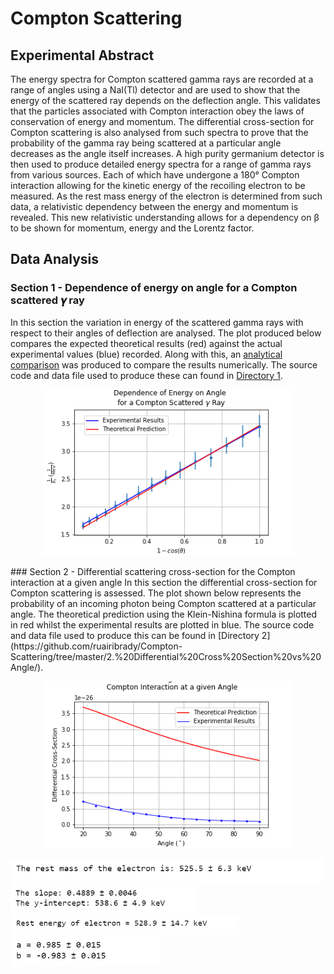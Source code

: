 # Compton Scattering
## Experimental Abstract 
The energy spectra for Compton scattered gamma rays are recorded at a range of angles using a NaI(Tl) detector and are used to show that the energy of the scattered ray depends on the deflection angle. This validates that the particles associated with Compton interaction obey the laws of conservation of energy and momentum. The differential cross-section for Compton scattering is also analysed from such spectra to prove that the probability of the gamma ray being scattered at a particular angle decreases as the angle itself increases. A high purity germanium detector is then used to produce detailed energy spectra for a range of gamma rays from various sources. Each of which have undergone a 180° Compton interaction allowing for the kinetic energy of the recoiling electron to be measured. As the rest mass energy of the electron is determined from such data, a relativistic dependency between the energy and momentum is revealed. This new relativistic understanding allows for a dependency on β to be shown for momentum, energy and the Lorentz factor. 
## Data Analysis
### Section 1 - Dependence of energy on angle for a Compton scattered 𝜸 ray
In this section the variation in energy of the scattered gamma rays with respect to their angles of deflection are analysed. The plot produced below compares the expected theoretical results (red) against the actual experimental values (blue) recorded. Along with this, an [analytical comparison](https://github.com/ruairibrady/Compton-Scattering/blob/master/Outputs/output1.1.PNG) was produced to compare the results numerically. The source code and data file used to produce these can found in [Directory 1](https://github.com/ruairibrady/Compton-Scattering/tree/master/1.%20Gamma%20Ray%20Energy%20vs%20Angle/).
<p align="center">
<img SRC="Outputs/output1.png" width= "400">  
</p>
### Section 2 - Differential scattering cross-section for the Compton interaction at a given angle
In this section the differential cross-section for Compton scattering is assessed. The plot shown below represents the probability of an incoming photon being Compton scattered at a particular angle. The theoretical prediction using the Klein-Nishina formula is plotted in red whilst the experimental results are plotted in blue. The source code and data file used to produce this can be found in [Directory 2](https://github.com/ruairibrady/Compton-Scattering/tree/master/2.%20Differential%20Cross%20Section%20vs%20Angle/).
<p align="center">
<img SRC="Outputs/output2.png" width= "400">  
</p>


<img SRC="Outputs/output3.1.PNG" width= "500">  
<img SRC="Outputs/output4.1.PNG" width= "300">  
<img SRC="Outputs/output5.1.PNG" width= "365">  
<img SRC="Outputs/output7.1.PNG" width= "240">

